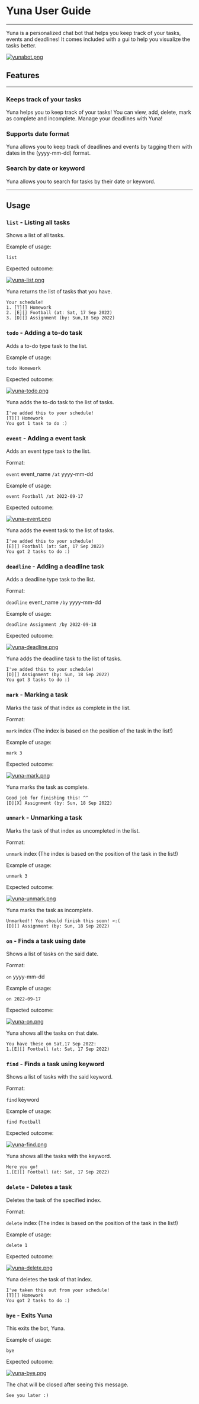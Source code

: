 # Yuna User Guide

---
Yuna is a personalized chat bot that helps you keep track of your tasks, events and deadlines! It comes included 
with a gui to help you visualize the tasks better.

[![yunabot.png](https://i.postimg.cc/cHGHtzg2/yunabot.png)](https://postimg.cc/JyKm9PQ5)

## Features 

---

### Keeps track of your tasks

Yuna helps you to keep track of your tasks! You can view, add, delete, mark as complete and incomplete.
Manage your deadlines with Yuna!

### Supports date format

Yuna allows you to keep track of deadlines and events by tagging them with dates in the (yyyy-mm-dd) format.

### Search by date or keyword

Yuna allows you to search for tasks by their date or keyword.

---

## Usage

### `list` - Listing all tasks

Shows a list of all tasks.

Example of usage: 

`list`

Expected outcome:

[![yuna-list.png](https://i.postimg.cc/sXLTJpzk/yuna-list.png)](https://postimg.cc/N918s25D)

Yuna returns the list of tasks that you have.

```
Your schedule!
1. [T][] Homework
2. [E][] Football (at: Sat, 17 Sep 2022)
3. [D][] Assignment (by: Sun,18 Sep 2022)
```

### `todo` - Adding a to-do task

Adds a to-do type task to the list.

Example of usage:

`todo Homework`

Expected outcome:

[![yuna-todo.png](https://i.postimg.cc/fTyBrqy6/yuna-todo.png)](https://postimg.cc/XpMfZ8w8)

Yuna adds the to-do task to the list of tasks.

```
I've added this to your schedule!
[T][] Homework
You got 1 task to do :)
```

### `event` - Adding a event task

Adds an event type task to the list.

Format:

`event` event_name `/at` yyyy-mm-dd

Example of usage:

`event Football /at 2022-09-17`

Expected outcome:

[![yuna-event.png](https://i.postimg.cc/gk3KwxS2/yuna-event.png)](https://postimg.cc/KRvTw8h6)

Yuna adds the event task to the list of tasks.

```
I've added this to your schedule!
[E][] Football (at: Sat, 17 Sep 2022)
You got 2 tasks to do :)
```

### `deadline` - Adding a deadline task

Adds a deadline type task to the list.

Format:

`deadline` event_name `/by` yyyy-mm-dd

Example of usage:

`deadline Assignment /by 2022-09-18`

Expected outcome:

[![yuna-deadline.png](https://i.postimg.cc/rmprwbBT/yuna-deadline.png)](https://postimg.cc/VS3677sZ)

Yuna adds the deadline task to the list of tasks.

```
I've added this to your schedule!
[D][] Assignment (by: Sun, 18 Sep 2022)
You got 3 tasks to do :)
```

### `mark` - Marking a task 

Marks the task of that index as complete in the list.

Format:

`mark` index (The index is based on the position of the task in the list!)

Example of usage:

`mark 3`

Expected outcome:

[![yuna-mark.png](https://i.postimg.cc/NjJ2LYc0/yuna-mark.png)](https://postimg.cc/21WSXs3p)

Yuna marks the task as complete.

```
Good job for finishing this! ^^
[D][X] Assignment (by: Sun, 18 Sep 2022)
```

### `unmark` - Unmarking a task

Marks the task of that index as uncompleted in the list.

Format:

`unmark` index (The index is based on the position of the task in the list!)

Example of usage:

`unmark 3`

Expected outcome:

[![yuna-unmark.png](https://i.postimg.cc/m2hsBG8j/yuna-unmark.png)](https://postimg.cc/RNr8L2rJ)

Yuna marks the task as incomplete.

```
Unmarked!! You should finish this soon! >:(
[D][] Assignment (by: Sun, 18 Sep 2022)
```

### `on` - Finds a task using date

Shows a list of tasks on the said date.

Format:

`on` yyyy-mm-dd 

Example of usage:

`on 2022-09-17`

Expected outcome:

[![yuna-on.png](https://i.postimg.cc/WbcHfLxt/yuna-on.png)](https://postimg.cc/0rZnb3kq)

Yuna shows all the tasks on that date.

```
You have these on Sat,17 Sep 2022:
1.[E][] Football (at: Sat, 17 Sep 2022)
```

### `find` - Finds a task using keyword

Shows a list of tasks with the said keyword.

Format:

`find` keyword

Example of usage:

`find Football`

Expected outcome:

[![yuna-find.png](https://i.postimg.cc/RFr7V97H/yuna-find.png)](https://postimg.cc/nskj0ywF)

Yuna shows all the tasks with the keyword.

```
Here you go!
1.[E][] Football (at: Sat, 17 Sep 2022)
```

### `delete` - Deletes a task

Deletes the task of the specified index.

Format:

`delete` index (The index is based on the position of the task in the list!)

Example of usage:

`delete 1`

Expected outcome:

[![yuna-delete.png](https://i.postimg.cc/0NtNcCQ2/yuna-delete.png)](https://postimg.cc/3yv7wmmP)

Yuna deletes the task of that index.

```
I've taken this out from your schedule!
[T][] Homework
You got 2 tasks to do :)
```

### `bye` - Exits Yuna

This exits the bot, Yuna.

Example of usage:

`bye`

Expected outcome:

[![yuna-bye.png](https://i.postimg.cc/yNWKYC1s/yuna-bye.png)](https://postimg.cc/JywvPgH2)

The chat will be closed after seeing this message.

```
See you later :)
```